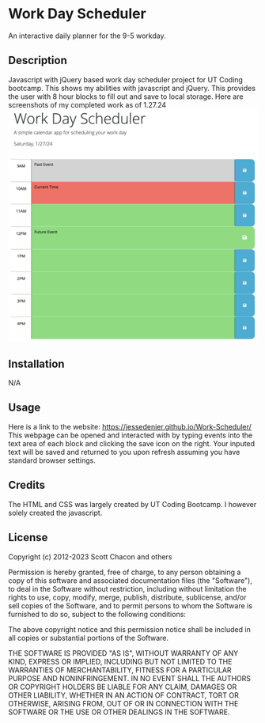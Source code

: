# Work Day Scheduler

An interactive daily planner for the 9-5 workday.

## Description

Javascript with jQuery based work day scheduler project for UT Coding bootcamp. This shows my abilities with javascript and jQuery. This provides the user with 8 hour blocks to fill out and save to local storage.
Here are screenshots of my completed work as of 1.27.24
![8 hour planner with colored sections](<Assets/imgs/Work Day Scheduler.png>)

## Installation

N/A

## Usage

Here is a link to the website: https://jessedenier.github.io/Work-Scheduler/
This webpage can be opened and interacted with by typing events into the text area of each block and clicking the save icon on the right. Your inputed text will be saved and returned to you upon refresh assuming you have standard browser settings.

## Credits

The HTML and CSS was largely created by UT Coding Bootcamp. I however solely created the javascript.

## License

Copyright (c) 2012-2023 Scott Chacon and others

Permission is hereby granted, free of charge, to any person obtaining
a copy of this software and associated documentation files (the
"Software"), to deal in the Software without restriction, including
without limitation the rights to use, copy, modify, merge, publish,
distribute, sublicense, and/or sell copies of the Software, and to
permit persons to whom the Software is furnished to do so, subject to
the following conditions:

The above copyright notice and this permission notice shall be
included in all copies or substantial portions of the Software.

THE SOFTWARE IS PROVIDED "AS IS", WITHOUT WARRANTY OF ANY KIND,
EXPRESS OR IMPLIED, INCLUDING BUT NOT LIMITED TO THE WARRANTIES OF
MERCHANTABILITY, FITNESS FOR A PARTICULAR PURPOSE AND
NONINFRINGEMENT. IN NO EVENT SHALL THE AUTHORS OR COPYRIGHT HOLDERS BE
LIABLE FOR ANY CLAIM, DAMAGES OR OTHER LIABILITY, WHETHER IN AN ACTION
OF CONTRACT, TORT OR OTHERWISE, ARISING FROM, OUT OF OR IN CONNECTION
WITH THE SOFTWARE OR THE USE OR OTHER DEALINGS IN THE SOFTWARE.
